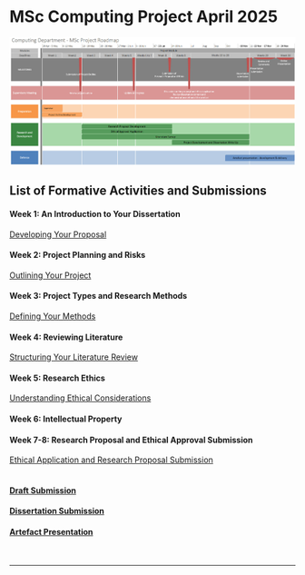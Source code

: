 # MSc Computing Project April 2025

<img src="CSPJ_Roadmap.jpg" alt="Roadmap" width="900"/>
<br>

## List of Formative Activities and Submissions

#### Week 1: An Introduction to Your Dissertation
[Developing Your Proposal](CSPJ_WK01.md)
<br>

#### Week 2: Project Planning and Risks
[Outlining Your Project](CSPJ_WK02.md)
<br>

#### Week 3: Project Types and Research Methods
[Defining Your Methods](CSPJ_WK03.md)
<br>

#### Week 4: Reviewing Literature
[Structuring Your Literature Review](CSPJ_WK04.md)
<br>

#### Week 5: Research Ethics
[Understanding Ethical Considerations](CSPJ_WK05.md)
<br>

#### Week 6: Intellectual Property <br>

#### Week 7-8: Research Proposal and Ethical Approval Submission
[Ethical Application and Research Proposal Submission](CSPJ_WK08.md)
<br>
<br>

#### [Draft Submission](CSPJ_Draft.md)

#### [Dissertation Submission](CSPJ_WK28.md)

#### [Artefact Presentation](CSPJ_WK29.md)

<br>

---
